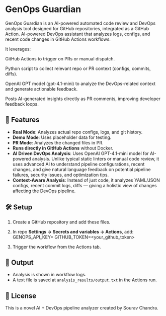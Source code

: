 # GenOps Guardian

 GenOps Guardian is an AI-powered automated code review and DevOps analysis tool designed for GitHub repositories, integrated as a GitHub Action. AI-powered DevOps assistant that analyzes logs, configs, and recent code changes
in GitHub Actions workflows.

It leverages:

GitHub Actions to trigger on PRs or manual dispatch.

Python script to collect relevant repo or PR context (configs, commits, diffs).

OpenAI GPT model (gpt-4.1-mini) to analyze the DevOps-related context and generate actionable feedback.

Posts AI-generated insights directly as PR comments, improving developer feedback loops.

## 🚀 Features
- **Real Mode**: Analyzes actual repo configs, logs, and git history.
- **Demo Mode**: Uses placeholder data for testing.
- **PR Mode**: Analyzes the changed files in PR.
- **Runs directly in GitHub Actions** without Docker.
- **AI Driven DevOps Analysis**: Uses OpenAI GPT-4.1-mini model for AI-powered analysis. Unlike typical static linters or manual code review, it uses advanced AI to understand pipeline configurations, recent changes, and give natural language feedback on potential pipeline failures, security issues, and optimization tips.
- **Context-Aware Analysis**: Instead of just code, it analyzes YAML/JSON configs, recent commit logs, diffs — giving a holistic view of changes affecting the DevOps pipeline.

## 🛠 Setup
1. Create a GitHub repository and add these files.
2. In repo **Settings → Secrets and variables → Actions**, add:
GENOPS_API_KEY=<your OpenAI API key>
GITHUB_TOKEN=<your_github_token>

3. Trigger the workflow from the Actions tab.

## 📂 Output
- Analysis is shown in workflow logs.
- A text file is saved at `analysis_results/output.txt` in the Actions run.

## 📄 License
This is a novel AI + DevOps pipeline analyzer created by Sourav Chandra.
